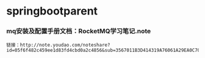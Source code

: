 # springbootparent
### mq安装及配置手册文档：RocketMQ学习笔记.note
    链接：http://note.youdao.com/noteshare?id=05f6f482c459ee1d83fd4cbd0a2c4856&sub=3567011B3D414319A76061A29EA0C704

